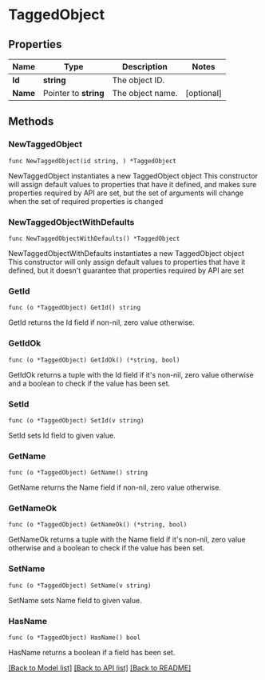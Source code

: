 # TaggedObject

## Properties

Name | Type | Description | Notes
------------ | ------------- | ------------- | -------------
**Id** | **string** | The object ID. | 
**Name** | Pointer to **string** | The object name. | [optional] 

## Methods

### NewTaggedObject

`func NewTaggedObject(id string, ) *TaggedObject`

NewTaggedObject instantiates a new TaggedObject object
This constructor will assign default values to properties that have it defined,
and makes sure properties required by API are set, but the set of arguments
will change when the set of required properties is changed

### NewTaggedObjectWithDefaults

`func NewTaggedObjectWithDefaults() *TaggedObject`

NewTaggedObjectWithDefaults instantiates a new TaggedObject object
This constructor will only assign default values to properties that have it defined,
but it doesn't guarantee that properties required by API are set

### GetId

`func (o *TaggedObject) GetId() string`

GetId returns the Id field if non-nil, zero value otherwise.

### GetIdOk

`func (o *TaggedObject) GetIdOk() (*string, bool)`

GetIdOk returns a tuple with the Id field if it's non-nil, zero value otherwise
and a boolean to check if the value has been set.

### SetId

`func (o *TaggedObject) SetId(v string)`

SetId sets Id field to given value.


### GetName

`func (o *TaggedObject) GetName() string`

GetName returns the Name field if non-nil, zero value otherwise.

### GetNameOk

`func (o *TaggedObject) GetNameOk() (*string, bool)`

GetNameOk returns a tuple with the Name field if it's non-nil, zero value otherwise
and a boolean to check if the value has been set.

### SetName

`func (o *TaggedObject) SetName(v string)`

SetName sets Name field to given value.

### HasName

`func (o *TaggedObject) HasName() bool`

HasName returns a boolean if a field has been set.


[[Back to Model list]](../README.md#documentation-for-models) [[Back to API list]](../README.md#documentation-for-api-endpoints) [[Back to README]](../README.md)


